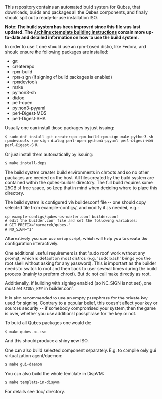 This repository contains an automated build system for Qubes, that downloads,
builds and packages all the Qubes components, and finally should spit out a
ready-to-use installation ISO.

**Note: The build system has been improved since this file was last updated. The [Archlinux template building instructions](https://www.qubes-os.org/doc/building-archlinux-template/) contain more up-to-date and detailed information on how to use the build system.**

In order to use it one should use an rpm-based distro, like Fedora,
and should ensure the following packages are installed:

* git
* createrepo
* rpm-build
* rpm-sign (if signing of build packages is enabled)
* rpmdevtools
* make 
* python3-sh
* dialog
* perl-open
* python3-pyyaml
* perl-Digest-MD5
* perl-Digest-SHA

Usually one can install those packages by just issuing:

    $ sudo dnf install git createrepo rpm-build rpm-sign make python3-sh rpmdevtools rpm-sign dialog perl-open python3-pyyaml perl-Digest-MD5 perl-Digest-SHA
    
Or just install them automatically by issuing:

    $ make install-deps

The build system creates build environments in chroots and so no other
packages are needed on the host. All files created by the build system
are contained within the qubes-builder directory. The full build
requires some 25GB of free space, so keep that in mind when deciding
where to place this directory.

The build system is configured via builder.conf file -- one should
copy selected file from example-configs/, and modify it as needed,
e.g.:

    cp example-configs/qubes-os-master.conf builder.conf 
    # edit the builder.conf file and set the following variables: 
    # GIT_PREFIX="marmarek/qubes-" 
    # NO_SIGN="1"

Alternatively you can use `setup` script, which will help you to create the
configuration interactively.

One additional useful requirement is that 'sudo root' work without any
prompt, which is default on most distros (e.g. 'sudo bash' brings you
the root shell without asking for any password). This is important as
the builder needs to switch to root and then back to user several
times during the build process (mainly to preform chroot). But do not call make
directly as root.

Additionally, if building with signing enabled (so NO\_SIGN is not
set), one must set `SIGN\_KEY` in builder.conf.

It is also recommended to use an empty passphrase for the private key
used for signing. Contrary to a popular belief, this doesn't affect
your key or sources security -- if somebody compromised your system,
then the game is over, whether you use additional passphrase for the
key or not.

To build all Qubes packages one would do:

    $ make qubes-os-iso

And this should produce a shiny new ISO.

One can also build selected component separately. E.g. to compile only
gui virtualization agent/daemon:

    $ make gui-daemon

You can also build the whole template in DispVM:

    $ make template-in-dispvm

For details see doc/ directory.
